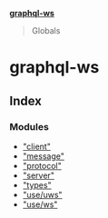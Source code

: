 **[graphql-ws](README.md)**

> Globals

# graphql-ws

## Index

### Modules

* ["client"](modules/_client_.md)
* ["message"](modules/_message_.md)
* ["protocol"](modules/_protocol_.md)
* ["server"](modules/_server_.md)
* ["types"](modules/_types_.md)
* ["use/uws"](modules/_use_uws_.md)
* ["use/ws"](modules/_use_ws_.md)
